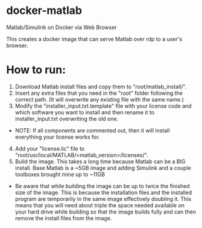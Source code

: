 # docker-matlab
Matlab/Simulink on Docker via Web Browser

This creates a docker image that can serve Matlab over rdp to a user's browser.

# How to run:
1. Download Matlab install files and copy them to "root/matlab_install/".
2. Insert any extra files that you need in the "root" folder following the correct path. (It will overwrite any existing file with the same name.)
3. Modify the "installer_input.txt.template" file with your license code and which software you want to install and then rename it to installer_input.txt overwriting the old one.
  - NOTE: If all components are commented out, then it will install everything your license works for.
4. Add your "license.lic" file to "root/usr/local/MATLAB/<matlab_version>/licenses/".
5. Build the image. This takes a long time because Matlab can be a BIG install. Base Matlab is a ~5GB image and adding Simulink and a couple toolboxes brought mine up to ~11GB
  - Be aware that while building the image can be up to twice the finished size of the image. This is because the installation files and the installed program are temporarily in the same image effectively doubling it. This means that you will need about triple the space needed available on your hard drive while building so that the image builds fully and can then remove the install files from the image.
